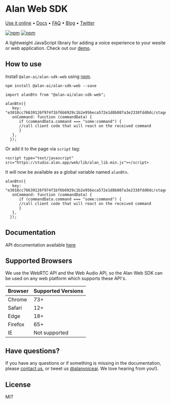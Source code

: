 Alan Web SDK
======
[Use it online](https://alan-ai.github.io/alan-sdk-web/) •
[Docs](https://alan.app/docs/intro.html) • [FAQ](https://alan.app/docs/additional/faq.html) •
[Blog](https://alan.app/blog/) • [Twitter](https://twitter.com/alanvoiceai)

[![npm](https://img.shields.io/npm/v/@alan-ai/alan-sdk-web.svg)](https://www.npmjs.com/package/@alan-ai/alan-sdk-web)
[![npm](https://img.shields.io/npm/l/@alan-ai/alan-sdk-web.svg)]()

A lightweight JavaScript library for adding a voice experience to your wesite or web application. Check out our [demo](https://alan-ai.github.io/alan-sdk-web/).

## How to use
Install `@alan-ai/alan-sdk-web` using [npm](https://www.npmjs.com/package/@alan-ai/alan-sdk-web).

```
npm install @alan-ai/alan-sdk-web --save
```


```
import alanBtn from "@alan-ai/alan-sdk-web";

alanBtn({
   key: "e3018cc76639126f974f1bf6b6929c1b2e956eca572e1d8b807a3e2338fdd0dc/stage",
   onCommand: function (commandData) {
      if (commandData.command === "some:command") {
      //call client code that will react on the received command
      }
   },
  });
```

Or add it to the page via `script` tag:

 ```
<script type="text/javascript" src="https://studio.alan.app/web/lib/alan_lib.min.js"></script>
 ```
 
It will now be available as a global variable named `alanBtn`.

```
alanBtn({
   key: "e3018cc76639126f974f1bf6b6929c1b2e956eca572e1d8b807a3e2338fdd0dc/stage",
   onCommand: function (commandData) {
      if (commandData.command === "some:command") {
      //call client code that will react on the received command
      }
   },
  });
```

## Documentation
  
API documentation available [here](https://alan.app/docs/intro.html)

## Supported Browsers
We use the WebRTC API and the Web Audio API, so the Alan Web SDK can be used on any web platform which supports these API's.

|Browser|Supported Versions|
|--|--|
|Chrome|73+|
|Safari|12+|
|Edge|18+|
|Firefox |65+|
|IE |Not supported|

## Have questions?
If you have any questions or if something is missing in the documentation, please [contact us](mailto:support@alan.app), or tweet us [@alanvoiceai](https://twitter.com/alanvoiceai). We love hearing from you!).

## License
MIT
